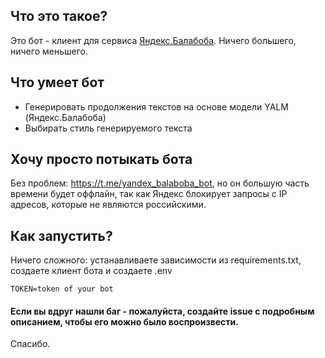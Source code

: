 ## Что это такое?

Это бот - клиент для сервиса [Яндекс.Балабоба](https://yandex.ru/lab/yalm). Ничего большего, ничего меньшего.

## Что умеет бот

* Генерировать продолжения текстов на основе модели YALM (Яндекс.Балабоба)
* Выбирать стиль генерируемого текста

## Хочу просто потыкать бота

Без проблем: https://t.me/yandex_balaboba_bot, но он большую часть времени будет оффлайн, так как Яндекс блокирует запросы с IP адресов, которые не являются российскими.

## Как запустить?

Ничего сложного: устанавливаете зависимости из requirements.txt, создаете клиент бота и создаете .env
```
TOKEN=token of your bot
```

#### Если вы вдруг нашли баг - пожалуйста, создайте issue с подробным описанием, чтобы его можно было воспроизвести.

Спасибо.
